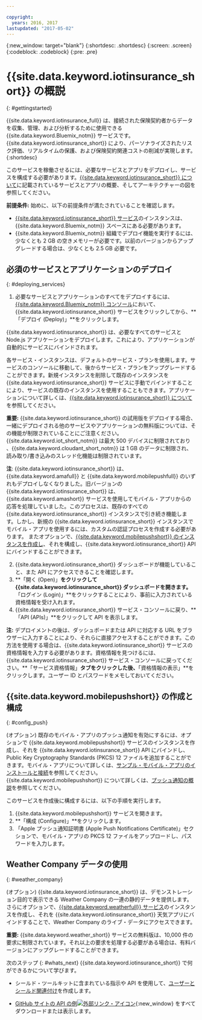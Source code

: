 ```yaml
---

copyright:
  years: 2016, 2017
lastupdated: "2017-05-02"
---
```


<!-- Common attributes used in the template are defined as follows: -->
{:new_window: target="blank"}
{:shortdesc: .shortdesc}
{:screen: .screen}
{:codeblock: .codeblock}
{:pre: .pre}


<!-- {{site.data.keyword.iotinsurance_full}}  {{site.data.keyword.iotinsurance_short}}  -->


# {{site.data.keyword.iotinsurance_short}} の概説
{: #gettingstarted}

{{site.data.keyword.iotinsurance_full}} は、接続された保険契約者からデータを収集、管理、および分析するために使用できる {{site.data.keyword.Bluemix_notm}} サービスです。{{site.data.keyword.iotinsurance_short}} により、パーソナライズされたリスク評価、リアルタイムの保護、および保険契約関連コストの削減が実現します。
{:shortdesc}

このサービスを稼働させるには、必要なサービスとアプリをデプロイし、サービスを構成する必要があります。[{{site.data.keyword.iotinsurance_short}} について](iotinsurance_overview.html)に記載されているサービスとアプリの概要、そしてアーキテクチャーの図を参照してください。

**前提条件:** 始めに、以下の前提条件が満たされていることを確認します。
- [{{site.data.keyword.iotinsurance_short}} サービス](https://console.ng.bluemix.net/catalog/services/iot-for-insurance/)のインスタンスは、{{site.data.keyword.Bluemix_notm}} スペースにある必要があります。
- {{site.data.keyword.Bluemix_notm}} 組織でデプロイ機能を実行するには、少なくとも 2 GB の空きメモリーが必要です。以前のバージョンからアップグレードする場合は、少なくとも 2.5 GB 必要です。

## 必須のサービスとアプリケーションのデプロイ
{: #deploying_services}

1. 必要なサービスとアプリケーションのすべてをデプロイするには、[{{site.data.keyword.Bluemix_notm}} コンソール](https://console.ng.bluemix.net/#all-items)において、{{site.data.keyword.iotinsurance_short}} サービスをクリックしてから、**「デプロイ (Deploy)」**をクリックします。

  {{site.data.keyword.iotinsurance_short}} は、必要なすべてのサービスと Node.js アプリケーションをデプロイします。これにより、アプリケーションが自動的にサービスにバインドされます。

  各サービス・インスタンスは、デフォルトのサービス・プランを使用します。サービスのコンソールに移動して、後からサービス・プランをアップグレードすることができます。新規インスタンスを削除して既存のインスタンスを {{site.data.keyword.iotinsurance_short}} サービスに手動でバインドすることにより、サービスの既存のインスタンスを使用することもできます。アプリケーションについて詳しくは、[{{site.data.keyword.iotinsurance_short}} について](iotinsurance_overview.html)を参照してください。

  **重要:** {{site.data.keyword.iotinsurance_short}} の試用版をデプロイする場合、一緒にデプロイされる他のサービスやアプリケーションの無料版については、その機能が制限されていることにご注意ください。{{site.data.keyword.iot_short_notm}} は最大 500 デバイスに制限されており 、{{site.data.keyword.cloudant_short_notm}} は 1 GB のデータに制限され、読み取り/書き込みのスレッド化機能は制限されています。

  **注**: {{site.data.keyword.iotinsurance_short}} は、{{site.data.keyword.amafull}} と {{site.data.keyword.mobilepushfull}} のいずれもデプロイしなくなりました。旧バージョンの {{site.data.keyword.iotinsurance_short}} は、{{site.data.keyword.amashort}} サービスを使用してモバイル・アプリからの応答を処理していました。このプロセスは、既存のすべての {{site.data.keyword.iotinsurance_short}} インスタンスで引き続き機能します。しかし、新規の {{site.data.keyword.iotinsurance_short}} インスタンスでモバイル・アプリを使用するには、カスタムの認証プロセスを作成する必要があります。
またオプションで、[{{site.data.keyword.mobilepushshort}} のインスタンスを作成し](https://console.ng.bluemix.net/docs/services/mobilepush/index.html)、それを構成し、{{site.data.keyword.iotinsurance_short}} API にバインドすることができます。

2. {{site.data.keyword.iotinsurance_short}} ダッシュボードが機能していること、また API にアクセスできることを確認します。
  1. **「開く (Open)」**をクリックして {{site.data.keyword.iotinsurance_short}} ダッシュボードを開きます。**「ログイン (Login)」**をクリックすることにより、事前に入力されている資格情報を受け入れます。
  2. {{site.data.keyword.iotinsurance_short}} サービス・コンソールに戻り、**「API (APIs)」**をクリックして API を表示します。

  **注:** デプロイメントの後は、ダッシュボードまたは API に対応する URL をブラウザーに入力することにより、それらに直接アクセスすることができます。この方法を使用する場合は、{{site.data.keyword.iotinsurance_short}} サービスの資格情報を入力する必要があります。資格情報を見つけるには、{{site.data.keyword.iotinsurance_short}} サービス・コンソールに戻ってください。**「サービス資格情報」**タブをクリックした後、**「資格情報の表示」**をクリックします。ユーザー ID とパスワードをメモしておいてください。


<!--
## Configuring
{: #iot4i_configservices}



### Configuring {{site.data.keyword.amashort}}
{: #config_ama}
1. Return to your Bluemix console. All apps and services that were deployed by {{site.data.keyword.iotinsurance_short}} are displayed.

2. Copy the URL of the {{site.data.keyword.iotinsurance_short}} API application. Right-click the API application and select **Copy Link Location**.

3. Open the {{site.data.keyword.amashort}} service. The service is available in the Services section of your {{site.data.keyword.Bluemix_notm}} console.

4. Enable authentication by clicking **On**.

5. In the **Custom** section, enter the following authentication credentials:

  - **Realm name**: `IoT4I`

  - **Custom Identity Provider Url**: Paste the URL of the API application that you copied in a previous step.

  - **Your Web Application Redirect URIs**: Leave this field blank.

6. Save your settings. You can now return to the {{site.data.keyword.iotinsurance_short}} service console or your {{site.data.keyword.Bluemix_notm}} console.
-->


## {{site.data.keyword.mobilepushshort}} の作成と構成
{: #config_push}

(オプション) 既存のモバイル・アプリのプッシュ通知を有効にするには、オプションで {{site.data.keyword.mobilepushshort}} サービスのインスタンスを作成し、それを {{site.data.keyword.iotinsurance_short}} API にバインドし、Public Key Cryptography Standards (PKCS) 12 ファイルを追加することができます。モバイル・アプリについて詳しくは、[サンプル・モバイル・アプリのインストールと接続](iotinsurance_mobile_app.html)を参照してください。{{site.data.keyword.mobilepushshort}} について詳しくは、[プッシュ通知の概説](https://console.ng.bluemix.net/docs/services/mobilepush/index.html)を参照してください。

このサービスを作成後に構成するには、以下の手順を実行します。

  1. {{site.data.keyword.mobilepushshort}} サービスを開きます。
  2. **「構成 (Configure)」**をクリックします。
  3. 「Apple プッシュ通知証明書 (Apple Push Notifications Certificate)」セクションで、モバイル・アプリの PKCS 12 ファイルをアップロードし、パスワードを入力します。

## Weather Company データの使用
{: #weather_company}

(オプション) {{site.data.keyword.iotinsurance_short}} は、デモンストレーション目的で表示できる Weather Company の一連の静的データを提供します。さらにオプションで、[{{site.data.keyword.weatherfull}} サービス](../Weather/index.html)のインスタンスを作成し、それを {{site.data.keyword.iotinsurance_short}} 天気アプリにバインドすることで、Weather Company のライブ・データにアクセスできます。

**重要:** {{site.data.keyword.weather_short}} サービスの無料版は、10,000 件の要求に制限されています。それ以上の要求を処理する必要がある場合は、有料バージョンにアップグレードすることができます。

次のステップ
{: #whats_next}
{{site.data.keyword.iotinsurance_short}} で何ができるかについて学びます。

- シールド・ツールキットに含まれている指示や API を使用して、[ユーザーとシールド関連付け](iotinsurance_shield_toolkit.html)を作成します。
<!-- - Install and connect the [sample mobile app](iotinsurance_mobile_app.html). -->
- [GitHub サイトの API の例![外部リンク・アイコン](../../icons/launch-glyph.svg)](https://github.com/IBM-Bluemix/iot4i-api-examples-nodejs/#iot-for-insurance-api-examples){:new_window} をすべてダウンロードまたは表示します。
